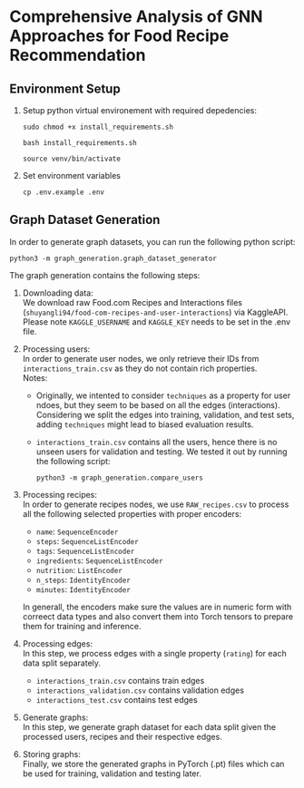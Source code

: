 # Comprehensive Analysis of GNN Approaches for Food Recipe Recommendation

## Environment Setup
1) Setup python virtual environement with required depedencies:
    ```
    sudo chmod +x install_requirements.sh

    bash install_requirements.sh

    source venv/bin/activate
    ```

2) Set environment variables
    ```
    cp .env.example .env
    ```

## Graph Dataset Generation
In order to generate graph datasets, you can run the following python script:
```
python3 -m graph_generation.graph_dataset_generator
``` 

The graph generation contains the following steps:  
1. Downloading data:  
    We download raw Food.com Recipes and Interactions files (`shuyangli94/food-com-recipes-and-user-interactions`) via KaggleAPI.  
    Please note `KAGGLE_USERNAME` and `KAGGLE_KEY` needs to be set in the .env file.

2. Processing users:  
    In order to generate user nodes, we only retrieve their IDs from `interactions_train.csv` as they do not contain rich properties.  
    Notes:
    - Originally, we intented to consider `techniques` as a property for user ndoes, but they seem to be based on all the edges (interactions). Considering we split the edges into training, validation, and test sets, adding `techniques` might lead to biased evaluation results.

    - `interactions_train.csv` contains all the users, hence there is no unseen users for validation and testing. We tested it out by running the following script:
        ```
        python3 -m graph_generation.compare_users
        ```

3. Processing recipes:   
    In order to generate recipes nodes, we use `RAW_recipes.csv` to process all the following selected properties with proper encoders:
    - `name`: `SequenceEncoder`
    - `steps`: `SequenceListEncoder`
    - `tags`: `SequenceListEncoder`
    - `ingredients`: `SequenceListEncoder`
    - `nutrition`: `ListEncoder`
    - `n_steps`: `IdentityEncoder`
    - `minutes`: `IdentityEncoder`  

    In generall, the encoders make sure the values are in numeric form with correect data types and also convert them into Torch tensors to prepare them for training and inference.

4. Processing edges:  
    In this step, we process edges with a single property (`rating`) for each data split separately. 
    - `interactions_train.csv` contains train edges
    - `interactions_validation.csv` contains validation edges   
    - `interactions_test.csv` contains test edges   

5. Generate graphs:  
    In this step, we generate graph dataset for each data split given the processed users, recipes and their respective edges.

6. Storing graphs:  
    Finally, we store the generated graphs in PyTorch (.pt) files which can be used for training, validation and testing later. 